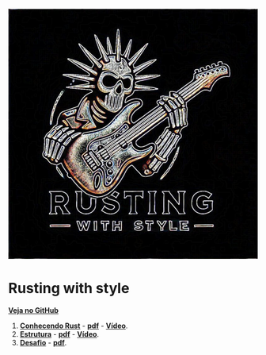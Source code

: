 ![](logo.jpeg)

# Rusting with style

[**Veja no GitHub**](https://github.com/cleuton/rustingcrab)

1. [**Conhecendo Rust**](./lição%201%20-%20Conhecendo/) - [**pdf**](./lição%201%20-%20Conhecendo/licao01.pdf) - [**Vídeo**](https://youtu.be/MGVtr31_H-0).
2. [**Estrutura**](./lição%202%20-%20Estrutura/) - [**pdf**](./lição%201%20-%20Estrutura/licao02.pdf) - [**Vídeo**](https://youtu.be/ZLOtPwL88OA?si=lCYr89gtXHQx1u85).
2. [**Desafio**](./lição%203%20-%20Desafio%201/) - [**pdf**](./lição%203%20-%20Desafio%201/licao03.pdf).